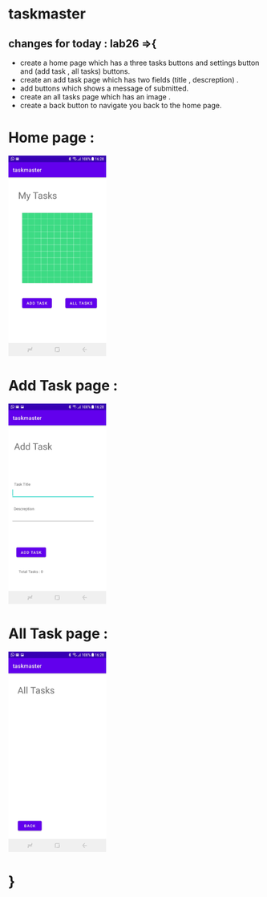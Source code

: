 # taskmaster

## changes for today : lab26 =>{

* create a home page which has a three tasks buttons and settings button and (add task , all tasks) buttons.
* create an add task page which has two fields (title , descreption)  .
* add buttons which shows a message of submitted.
* create an all tasks page which has an image .
* create a back button to navigate you back to the home page.

# Home page :
<img src="screenshot/home.jpg" height="400" alt="Screenshot"/>

# Add Task page :
<img src="screenshot/addTask.jpg" height="400" alt="Screenshot"/>

# All Task page :
<img src="screenshot/allTask.jpg" height="400" alt="Screenshot"/>



# }
